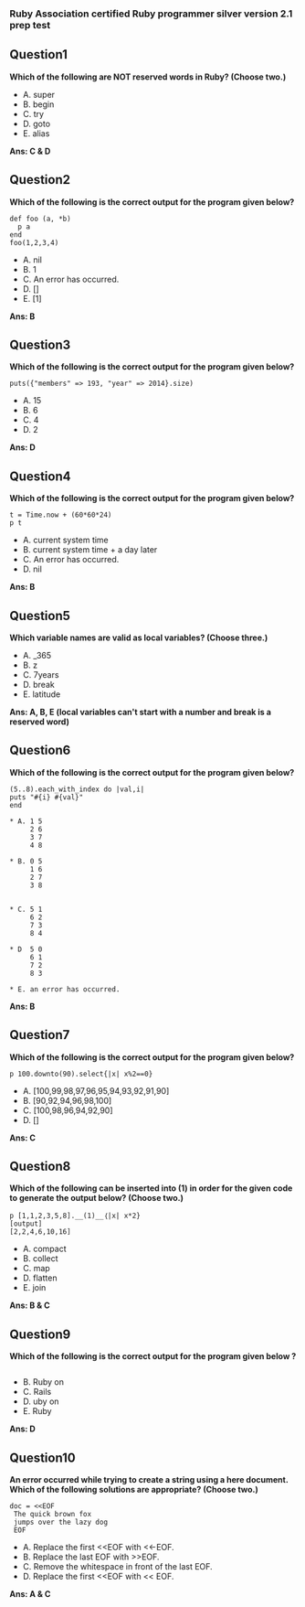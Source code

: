 ### Ruby Association certified Ruby programmer silver version 2.1 prep test

## Question1

**Which of the following are NOT reserved words in Ruby? (Choose two.)**
* A. super
* B. begin
* C. try
* D. goto
* E. alias

**Ans: C & D**

## Question2

**Which of the following is the correct output for the program given below?**
```
def foo (a, *b)
  p a
end
foo(1,2,3,4)
```
* A. nil
* B. 1
* C. An error has occurred.
* D. []
* E. [1]

**Ans: B**

## Question3

**Which of the following is the correct output for the program given below?**
```
puts({"members" => 193, "year" => 2014}.size)
```
* A. 15
* B. 6
* C. 4
* D. 2

**Ans: D**

## Question4

**Which of the following is the correct output for the program given below?**
```
t = Time.now + (60*60*24)
p t
```
* A. current system time
* B. current system time + a day later
* C. An error has occurred.
* D. nil

**Ans: B**

## Question5

**Which variable names are valid as local variables? (Choose three.)**

* A. _365
* B. z
* C. 7years
* D. break
* E. latitude

**Ans: A, B, E (local variables can't start with a number and break is a reserved word)**

## Question6

**Which of the following is the correct output for the program given below?**
```
(5..8).each_with_index do |val,i|
puts "#{i} #{val}"
end
```
```
* A. 1 5
     2 6
     3 7
     4 8

* B. 0 5
     1 6
     2 7
     3 8


* C. 5 1
     6 2
     7 3
     8 4

* D  5 0
     6 1
     7 2
     8 3

* E. an error has occurred.
```

**Ans: B**

## Question7

**Which of the following is the correct output for the program given below?**
```
p 100.downto(90).select{|x| x%2==0}
```
* A. [100,99,98,97,96,95,94,93,92,91,90]
* B. [90,92,94,96,98,100]
* C. [100,98,96,94,92,90]
* D. []

**Ans: C**

## Question8

**Which of the following can be inserted into __(1)__ in order for the given**
**code to generate the output below? (Choose two.)**
```
p [1,1,2,3,5,8].__(1)__｛|x| x*2}
[output]
[2,2,4,6,10,16]
```
* A. compact
* B. collect
* C. map
* D. flatten
* E. join

**Ans: B & C**

## Question9
**Which of the following is the correct output for the program given below ?**
```puts "Ruby on Rails".delete("Rails")
```
* B. Ruby on
* C. Rails
* D. uby on
* E. Ruby

**Ans: D**

## Question10
**An error occurred while trying to create a string using a here document.**
**Which of the following solutions are appropriate? (Choose two.)**
```
doc = <<EOF
 The quick brown fox
 jumps over the lazy dog
 EOF
```
* A. Replace the first <<EOF with <<-EOF.
* B. Replace the last EOF with >>EOF.
* C. Remove the whitespace in front of the last EOF.
* D. Replace the first <<EOF with << EOF.

**Ans: A & C**